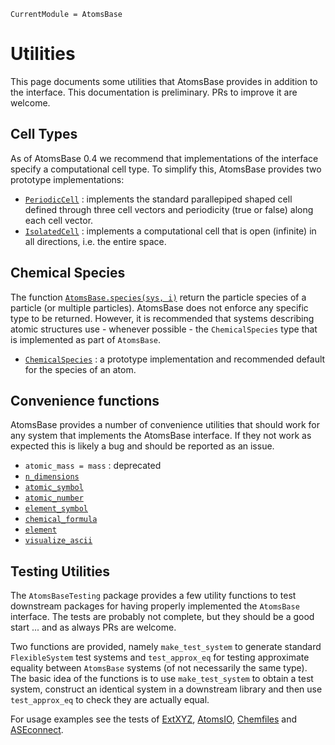 
```@meta
CurrentModule = AtomsBase
```

# Utilities

This page documents some utilities that AtomsBase provides in addition to the interface. This documentation is preliminary. PRs to improve it are welcome. 

## Cell Types 

As of AtomsBase 0.4 we recommend that implementations of the interface specify a computational cell type. To simplify this, AtomsBase provides two prototype implementations: 

- [`PeriodicCell`](@ref) : implements the standard parallepiped shaped cell defined through three cell vectors and periodicity (true or false) along each cell vector.
- [`IsolatedCell`](@ref) : implements a computational cell that is open (infinite) in all directions, i.e. the entire space.


## Chemical Species 

The function [`AtomsBase.species(sys, i)`](@ref) return the particle species of a particle (or multiple particles). AtomsBase does not enforce any specific type to be returned. However, it is recommended that systems describing atomic structures use - whenever possible - the `ChemicalSpecies` type that is implemented as part of `AtomsBase`.

- [`ChemicalSpecies`](@ref) : a prototype implementation and recommended default for the species of an atom.

## Convenience functions

AtomsBase provides a number of convenience utilities that should work for any system that implements the AtomsBase interface. If they not work as expected this is likely a bug and should be reported as an issue. 

- `atomic_mass = mass` : deprecated 
- [`n_dimensions`](@ref) 
- [`atomic_symbol`](@ref)
- [`atomic_number`](@ref)
- [`element_symbol`](@ref)
- [`chemical_formula`](@ref)
- [`element`](@ref)
- [`visualize_ascii`](@ref)


## Testing Utilities

The `AtomsBaseTesting` package provides a few utility functions to test
downstream packages for having properly implemented the `AtomsBase` interface.
The tests are probably not complete, but they should be a good start ...
and as always PRs are welcome.

Two functions are provided, namely `make_test_system` to generate standard
`FlexibleSystem` test systems and `test_approx_eq` for testing approximate
equality between `AtomsBase` systems (of not necessarily the same type).
The basic idea of the functions is to use `make_test_system` to obtain a
test system, construct an identical system in a downstream library and then use
`test_approx_eq` to check they are actually equal.

For usage examples see the tests of [ExtXYZ](https://github.com/libAtoms/ExtXYZ.jl/blob/master/test/atomsbase.jl),
[AtomsIO](https://github.com/mfherbst/AtomsIO.jl/blob/master/test/xsf.jl),
[Chemfiles](https://github.com/chemfiles/Chemfiles.jl/blob/master/src/atomsbase.jl)
and [ASEconnect](https://github.com/mfherbst/ASEconvert.jl/blob/master/test/runtests.jl).
